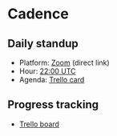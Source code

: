 # Cadence

## Daily standup
* Platform: [Zoom](https://zoom.us/j/471016936?pwd=cXh2RWFib2F4RU1ldVZPM3BNdkcrQT09) (direct link)
* Hour: [22:00 UTC](https://google.com/seach?q=22:00%20UTC)
* Agenda: [Trello card](https://trello.com/c/xOgDRhFu/22-daily-standup-agenda)

## Progress tracking
* [Trello board](https://trello.com/b/8TEQ0gH0)
